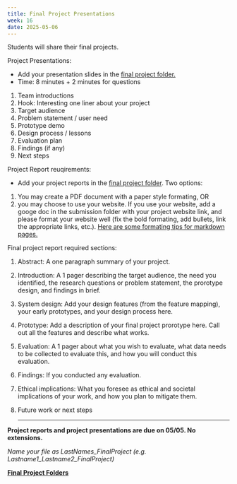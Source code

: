 ```yaml
---
title: Final Project Presentations
week: 16
date: 2025-05-06
---
```

Students will share their final projects. 

Project Presentations: 
- Add your presentation slides in the [final project folder.](https://drive.google.com/drive/folders/1llLehwlK_Mw5dDJzCWizntVzKHbco2eu?usp=drive_link)
- Time: 8 minutes + 2 minutes for questions 
1. Team introductions 
1. Hook: Interesting one liner about your project 
1. Target audience
1. Problem statement / user need 
1. Prototype demo 
1. Design process / lessons 
1. Evaluation plan 
1. Findings (if any)
1. Next steps 

Project Report reuqirements: 
- Add your project reports in the [final project folder](https://drive.google.com/drive/folders/1llLehwlK_Mw5dDJzCWizntVzKHbco2eu?usp=drive_link). Two options: 

1. You may create a PDF document with a paper style formating, OR 
1. you may choose to use your website. If you use your website, add a googe doc in the submission folder with your project website link, and please format your website well (fix the bold formating, add bullets, link the appropriate links, etc.). [Here are some formating tips for markdown pages.](https://www.markdownguide.org/basic-syntax/) 

Final project report required sections: 

1. Abstract: A one paragraph summary of your project. 
1. Introduction: A 1 pager describing the target audience, the need you identified, the research questions or problem statement, the prorotype design, and findings in brief. 
1. System design: Add your design features (from the feature mapping), your early prototypes, and your design process here. 
1. Prototype: Add a description of your final project prorotype here. Call out all the features and describe what works. 
1. Evaluation: A 1 pager about what you wish to evaluate, what data needs to be collected to evaluate this, and how you will conduct this evaluation. 
1. Findings: If you conducted any evaluation. 
1. Ethical implications: What you foresee as ethical and societal implications of your work, and how you plan to mitigate them. 
1. Future work or next steps

	---


**Project reports and project presentations are due on 05/05. No extensions.**


*Name your file as LastNames_FinalProject (e.g. Lastname1_Lastname2_FinalProject)*


**[Final Project Folders](https://drive.google.com/drive/folders/1llLehwlK_Mw5dDJzCWizntVzKHbco2eu?usp=drive_link)**

